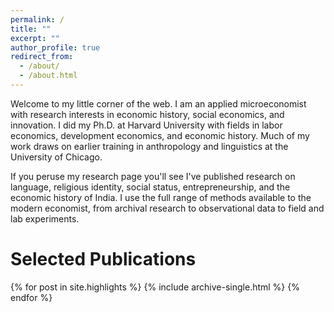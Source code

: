 ```yaml
---
permalink: /
title: ""
excerpt: ""
author_profile: true
redirect_from: 
  - /about/
  - /about.html
---
```


Welcome to my little corner of the web. I am an applied microeconomist with research interests in economic history, social economics, and innovation. I did my Ph.D. at Harvard University with fields in labor economics, development economics, and economic history. Much of my work draws on earlier training in anthropology and linguistics at the University of Chicago. 

If you peruse my research page you'll see I've published research on language, religious identity, social status, entrepreneurship, and the economic history of India. I use the full range of methods available to the modern economist, from archival research to observational data to field and lab experiments. 

Selected Publications
======

{% for post in site.highlights %}
  {% include archive-single.html %}
{% endfor %}